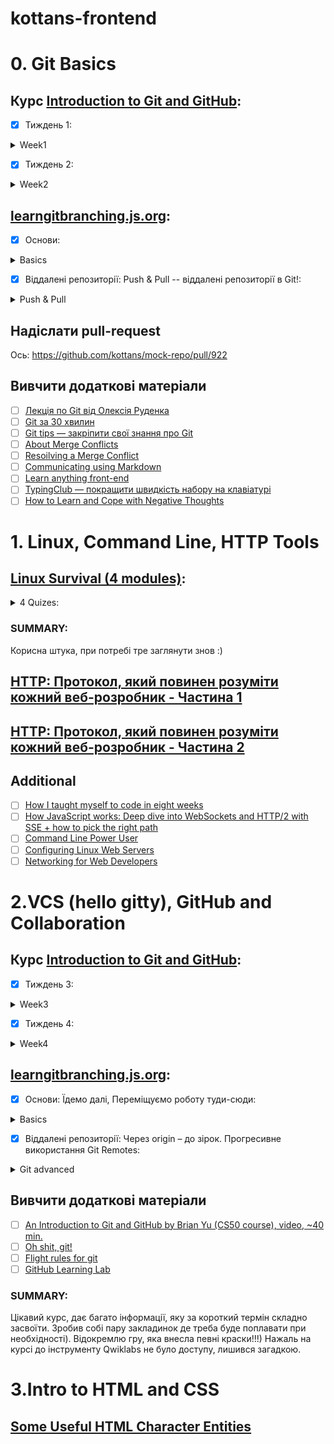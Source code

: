 # kottans-frontend
# 0. Git Basics

## Курс [Introduction to Git and GitHub](https://www.coursera.org/learn/introduction-git-github):
- [x] Тиждень 1:
<details>
  <summary>Week1</summary>
  <img src = "https://github.com/supert111/kottans-frontend/blob/main/task_git_collaboration/week1.jpg?raw=true">
</details>

- [x] Тиждень 2:
<details>
  <summary>Week2</summary>
  <img src = "https://github.com/supert111/kottans-frontend/blob/main/task_git_collaboration/week2.jpg?raw=true">
</details>

## [learngitbranching.js.org](https://learngitbranching.js.org/?locale=uk):
- [x] Основи:
<details>
  <summary>Basics</summary>
  <img src = https://github.com/supert111/kottans-frontend/blob/main/task_git_collaboration/learngitbranching.jpg?raw=true>
</details>

- [x] Віддалені репозиторії: Push & Pull -- віддалені репозиторії в Git!:
<details>
  <summary>Push & Pull</summary>
  <img src = https://github.com/supert111/kottans-frontend/blob/main/task_git_collaboration/Pull%20and%20push.jpg?raw=true>
</details>

## Надіслати pull-request
Ось: https://github.com/kottans/mock-repo/pull/922
## Вивчити додаткові матеріали
- [ ] [Лекція по Git від Олексія Руденка](https://www.youtube.com/playlist?list=PLS8sEUxbfFY9MnPIFPTNlaS5xX7P5Ge-5)
- [ ] [Git за 30 хвилин](https://codeguida.com/post/453)
- [ ] [Git tips — закріпити свої знання про Git](https://www.webfx.com/blog/web-design/git-tips/)
- [ ] [About Merge Conflicts](https://docs.github.com/en/pull-requests/collaborating-with-pull-requests/addressing-merge-conflicts/about-merge-conflicts)
- [ ] [Resoilving a Merge Conflict](https://docs.github.com/en/pull-requests/collaborating-with-pull-requests/addressing-merge-conflicts/resolving-a-merge-conflict-using-the-command-line)
- [ ] [Communicating using Markdown](https://lab.github.com/githubtraining/communicating-using-markdown)
- [ ] [Learn anything front-end](https://learn-anything.xyz/web-development/front-end)
- [ ] [TypingClub — покращити швидкість набору на клавіатурі](https://www.typingclub.com/) 
- [ ] [How to Learn and Cope with Negative Thoughts](https://guides.hexlet.io/learning/) 

# 1. Linux, Command Line, HTTP Tools
## [Linux Survival (4 modules)](https://linuxsurvival.com/linux-tutorial-introduction/):
<details>
  <summary>4 Quizes:</summary>
  <img src = "https://github.com/supert111/kottans-frontend/blob/main/task_linux_cli/quiz1.jpg?raw=true">
  <img src = "https://github.com/supert111/kottans-frontend/blob/main/task_linux_cli/quiz2.jpg?raw=true">
  <img src = "https://github.com/supert111/kottans-frontend/blob/main/task_linux_cli/quiz3.jpg?raw=true">
  <img src = "https://github.com/supert111/kottans-frontend/blob/main/task_linux_cli/quiz4.jpg?raw=true">
</details>

### SUMMARY:
Корисна штука, при потребі тре заглянути знов :)
## [HTTP: Протокол, який повинен розуміти кожний веб-розробник - Частина 1](https://code.tutsplus.com/uk/tutorials/http-the-protocol-every-web-developer-must-know-part-1--net-31177)

## [HTTP: Протокол, який повинен розуміти кожний веб-розробник - Частина 2](https://code.tutsplus.com/uk/tutorials/http-the-protocol-every-web-developer-must-know-part-2--net-31155)

## Additional
- [ ] [How I taught myself to code in eight weeks](https://lifehacker.com/how-i-taught-myself-to-code-in-eight-weeks-511615189) 
- [ ] [How JavaScript works: Deep dive into WebSockets and HTTP/2 with SSE + how to pick the right path](https://blog.sessionstack.com/how-javascript-works-deep-dive-into-websockets-and-http-2-with-sse-how-to-pick-the-right-path-584e6b8e3bf7) 
- [ ] [Command Line Power User](https://commandlinepoweruser.com/)
- [ ] [Configuring Linux Web Servers](https://www.udacity.com/course/configuring-linux-web-servers--ud299) 
- [ ] [Networking for Web Developers](https://www.udacity.com/course/networking-for-web-developers--ud256) 

# 2.VCS (hello gitty), GitHub and Collaboration
## Курс [Introduction to Git and GitHub](https://www.coursera.org/learn/introduction-git-github):
- [x] Тиждень 3:
<details>
  <summary>Week3</summary>
  <img src = "https://github.com/supert111/kottans-frontend/blob/main/task_git_collaboration/week3.jpg?raw=true">
</details>

- [x] Тиждень 4:
<details>
  <summary>Week4</summary>
  <img src = "https://github.com/supert111/kottans-frontend/blob/main/task_git_collaboration/week4.jpg?raw=true">
</details>
  
  ## [learngitbranching.js.org](https://learngitbranching.js.org/?locale=uk):
  
- [x] Основи: Їдемо далі, Переміщуємо роботу туди-сюди:
<details>
  <summary>Basics</summary>
  <img src = "https://github.com/supert111/kottans-frontend/blob/main/task_git_collaboration/learngitbranching.jpg?raw=true">
</details>

- [x] Віддалені репозиторії: Через origin – до зірок. Прогресивне використання Git Remotes:
<details>
  <summary>Git advanced</summary>
  <img src = "https://github.com/supert111/kottans-frontend/blob/main/task_git_collaboration/Pull%20and%20push.jpg?raw=true">
</details>
  
  ## Вивчити додаткові матеріали
- [ ] [An Introduction to Git and GitHub by Brian Yu (CS50 course), video, ~40 min.](https://www.youtube.com/playlist?list=PLS8sEUxbfFY9MnPIFPTNlaS5xX7P5Ge-5)
- [ ] [Oh shit, git!](https://www.youtube.com/watch?v=MJUJ4wbFm_A)
- [ ] [Flight rules for git](https://github.com/k88hudson/git-flight-rules)
- [ ] [GitHub Learning Lab](https://lab.github.com/)

### SUMMARY:
Цікавий курс, дає багато інформації, яку за короткий термін складно засвоїти. Зробив собі пару закладинок де треба буде поплавати при необхідності).
Відокремлю гру, яка внесла певні краски!!!)
Нажаль на курсі до інструменту Qwiklabs не було доступу, лишився загадкою.

# 3.Intro to HTML and CSS
## [Some Useful HTML Character Entities](https://www.w3schools.com/html/html_entities.asp)
